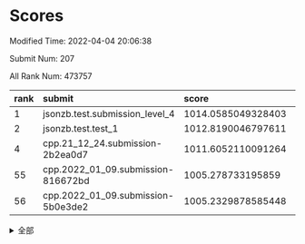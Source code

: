 # Scores

Modified Time: 2022-04-04 20:06:38

Submit Num: 207

All Rank Num: 473757

| rank |               submit               |       score        |       sigma        | pk_num |
| :--- | :--------------------------------- | :----------------- | :----------------- | :----- |
| 1    | jsonzb.test.submission_level_4     | 1014.0585049328403 | 0.8161426307566143 | 9154   |
| 2    | jsonzb.test.test_1                 | 1012.8190046797611 | 0.8254784618122001 | 9158   |
| 4    | cpp.21_12_24.submission-2b2ea0d7   | 1011.6052110091264 | 0.8012229589628204 | 9157   |
| 55   | cpp.2022_01_09.submission-816672bd | 1005.278733195859  | 0.7064877732092121 | 9158   |
| 56   | cpp.2022_01_09.submission-5b0e3de2 | 1005.2329878585448 | 0.7206962859776691 | 9154   |


<details>
<summary>全部</summary>

| rank |                 submit                 |       score        |       sigma        | pk_num |
| :--- | :------------------------------------- | :----------------- | :----------------- | :----- |
| 1    | jsonzb.test.submission_level_4         | 1014.0585049328403 | 0.8161426307566143 | 9154   |
| 2    | jsonzb.test.test_1                     | 1012.8190046797611 | 0.8254784618122001 | 9158   |
| 3    | gobigger.level_3.submission_level_3_18 | 1012.2184722212108 | 0.773155077359812  | 9151   |
| 4    | cpp.21_12_24.submission-2b2ea0d7       | 1011.6052110091264 | 0.8012229589628204 | 9157   |
| 5    | gobigger.level_3.submission_level_3_23 | 1011.3417402276057 | 0.7445905710808717 | 9152   |
| 6    | gobigger.level_3.submission_level_3_10 | 1011.2661037098894 | 0.7681057069665234 | 9159   |
| 7    | gobigger.level_3.submission_level_3_42 | 1011.2586352465777 | 0.7859958522971661 | 9153   |
| 8    | gobigger.level_3.submission_level_3_38 | 1011.2296846028186 | 0.7778619284544994 | 9154   |
| 9    | gobigger.level_3.submission_level_3_49 | 1011.177755482834  | 0.7715808504637678 | 9154   |
| 10   | gobigger.level_3.submission_level_3_43 | 1011.1584669100521 | 0.7717093395474864 | 9155   |
| 11   | gobigger.level_3.submission_level_3_35 | 1010.9208441837548 | 0.7471549337253544 | 9153   |
| 12   | gobigger.level_3.submission_level_3_44 | 1010.8593774488846 | 0.787276533484878  | 9157   |
| 13   | gobigger.level_3.submission_level_3_32 | 1010.5474903816234 | 0.7641885927520277 | 9157   |
| 14   | gobigger.level_3.submission_level_3_1  | 1010.534642996827  | 0.7605857630594063 | 9153   |
| 15   | gobigger.level_3.submission_level_3_45 | 1010.4973044790198 | 0.7636423069887289 | 9155   |
| 16   | gobigger.level_3.submission_level_3_5  | 1010.4896202734697 | 0.7725214544407487 | 9158   |
| 17   | gobigger.level_3.submission_level_3_15 | 1010.4849677376717 | 0.7847522257211055 | 9152   |
| 18   | gobigger.level_3.submission_level_3_39 | 1010.4662569858295 | 0.7620546536228692 | 9155   |
| 19   | gobigger.level_3.submission_level_3_16 | 1010.4613628318334 | 0.7680470353398384 | 9154   |
| 20   | gobigger.level_3.submission_level_3_6  | 1010.4548086951784 | 0.747636667010802  | 9157   |
| 21   | gobigger.level_3.submission_level_3_12 | 1010.2741532458804 | 0.7538994732993938 | 9150   |
| 22   | gobigger.level_3.submission_level_3_37 | 1010.20922392449   | 0.7761138426845413 | 9154   |
| 23   | gobigger.level_3.submission_level_3_4  | 1010.1788101621058 | 0.7593653588599996 | 9154   |
| 24   | gobigger.level_3.submission_level_3_2  | 1010.1778201792363 | 0.7478695032098029 | 9155   |
| 25   | gobigger.level_3.submission_level_3_27 | 1010.1728829555404 | 0.7664807777046765 | 9156   |
| 26   | gobigger.level_3.submission_level_3_25 | 1010.0511473120206 | 0.742810381808436  | 9158   |
| 27   | gobigger.level_3.submission_level_3_30 | 1009.9501728424298 | 0.7539239437830769 | 9151   |
| 28   | gobigger.level_3.submission_level_3_47 | 1009.9173584339436 | 0.7629761515144431 | 9156   |
| 29   | gobigger.level_3.submission_level_3_7  | 1009.8335405837157 | 0.7400546549206843 | 9154   |
| 30   | gobigger.level_3.submission_level_3_21 | 1009.8015283919956 | 0.7487256293335663 | 9156   |
| 31   | gobigger.level_3.submission_level_3_31 | 1009.6992448049343 | 0.7807676285924563 | 9157   |
| 32   | gobigger.level_3.submission_level_3_48 | 1009.6412529327389 | 0.7550219487529953 | 9158   |
| 33   | gobigger.level_3.submission_level_3_36 | 1009.624615684913  | 0.7625057386738896 | 9156   |
| 34   | gobigger.level_3.submission_level_3_26 | 1009.6119354811839 | 0.7534886865091762 | 9152   |
| 35   | gobigger.level_3.submission_level_3_0  | 1009.5327230629557 | 0.7731211756214137 | 9154   |
| 36   | gobigger.level_3.submission_level_3_13 | 1009.4715404437806 | 0.7479180669981871 | 9157   |
| 37   | gobigger.level_3.submission_level_3_22 | 1009.421034148537  | 0.7560171802894414 | 9154   |
| 38   | gobigger.level_3.submission_level_3_3  | 1009.3469789321069 | 0.7366508785288851 | 9158   |
| 39   | gobigger.level_3.submission_level_3_14 | 1009.2772959935712 | 0.7524711337140991 | 9158   |
| 40   | gobigger.level_3.submission_level_3_8  | 1009.1921614106969 | 0.7765925057062624 | 9158   |
| 41   | gobigger.level_3.submission_level_3_28 | 1009.1512465712198 | 0.7524226361879942 | 9153   |
| 42   | gobigger.level_3.submission_level_3_41 | 1009.1099928531743 | 0.7576729282385771 | 9158   |
| 43   | gobigger.level_3.submission_level_3_19 | 1008.9992612119695 | 0.7438948059277541 | 9152   |
| 44   | gobigger.level_3.submission_level_3_46 | 1008.9989719755562 | 0.7314786912292558 | 9155   |
| 45   | gobigger.level_3.submission_level_3_40 | 1008.8821368497635 | 0.7356608377908452 | 9151   |
| 46   | gobigger.level_3.submission_level_3_20 | 1008.8328511717122 | 0.7493618206971696 | 9163   |
| 47   | gobigger.level_3.submission_level_3_34 | 1008.7843604775179 | 0.7466668601829265 | 9157   |
| 48   | gobigger.level_3.submission_level_3_17 | 1008.7550819385051 | 0.7469159187150843 | 9155   |
| 49   | gobigger.level_3.submission_level_3_11 | 1008.6969632856258 | 0.7520777227389382 | 9154   |
| 50   | gobigger.level_3.submission_level_3_9  | 1008.3940600239669 | 0.7666695107168898 | 9150   |
| 51   | gobigger.level_3.submission_level_3_33 | 1008.2470493208774 | 0.7412502592390008 | 9154   |
| 52   | gobigger.level_3.submission_level_3_24 | 1007.8474675164354 | 0.7353333726779575 | 9158   |
| 53   | gobigger.level_3.submission_level_3_29 | 1007.6835615604372 | 0.7215192265336732 | 9149   |
| 54   | gobigger.level_1.submission_level_1_34 | 1005.9419567857116 | 0.716165192651948  | 9156   |
| 55   | cpp.2022_01_09.submission-816672bd     | 1005.278733195859  | 0.7064877732092121 | 9158   |
| 56   | cpp.2022_01_09.submission-5b0e3de2     | 1005.2329878585448 | 0.7206962859776691 | 9154   |
| 57   | gobigger.level_1.submission_level_1_4  | 1004.7481090414101 | 0.7082794112108434 | 9159   |
| 58   | gobigger.level_1.submission_level_1_24 | 1004.5370740350811 | 0.7157300584942562 | 9151   |
| 59   | gobigger.level_1.submission_level_1_9  | 1004.39212682427   | 0.7191578025780023 | 9156   |
| 60   | gobigger.level_1.submission_level_1_5  | 1004.2468741351767 | 0.7023565577059933 | 9156   |
| 61   | gobigger.level_1.submission_level_1_48 | 1004.1945884374663 | 0.7142232556075494 | 9156   |
| 62   | gobigger.level_1.submission_level_1_14 | 1004.144315409575  | 0.7259321510664966 | 9158   |
| 63   | gobigger.level_1.submission_level_1_11 | 1004.1077083108889 | 0.7163218539657673 | 9158   |
| 64   | gobigger.level_1.submission_level_1_28 | 1004.0828824769782 | 0.7153540555748391 | 9153   |
| 65   | gobigger.level_1.submission_level_1_31 | 1004.0464378670002 | 0.7258201775776986 | 9151   |
| 66   | gobigger.level_1.submission_level_1_19 | 1004.011091094631  | 0.7227828273372066 | 9161   |
| 67   | gobigger.level_1.submission_level_1_32 | 1004.0071493335506 | 0.7201039729129333 | 9153   |
| 68   | gobigger.level_1.submission_level_1_17 | 1003.9060547036306 | 0.7117571102470515 | 9156   |
| 69   | gobigger.level_1.submission_level_1_36 | 1003.823845339437  | 0.7269219891877818 | 9153   |
| 70   | gobigger.level_1.submission_level_1_20 | 1003.8062912777064 | 0.7189972379845805 | 9159   |
| 71   | gobigger.level_1.submission_level_1_37 | 1003.625284873891  | 0.7210708498122251 | 9162   |
| 72   | gobigger.level_1.submission_level_1_47 | 1003.5793899219584 | 0.7170616391147389 | 9155   |
| 73   | gobigger.level_1.submission_level_1_49 | 1003.5509772056743 | 0.7088761840318043 | 9157   |
| 74   | gobigger.level_1.submission_level_1_29 | 1003.5357791700766 | 0.7176682812953707 | 9149   |
| 75   | gobigger.level_1.submission_level_1_46 | 1003.5134599644    | 0.7148813190618594 | 9159   |
| 76   | gobigger.level_1.submission_level_1_35 | 1003.4832127259416 | 0.7117766732240077 | 9156   |
| 77   | gobigger.level_1.submission_level_1_26 | 1003.4608131303085 | 0.7207648945359559 | 9153   |
| 78   | gobigger.level_1.submission_level_1_27 | 1003.4199948552026 | 0.6993199867400803 | 9158   |
| 79   | gobigger.level_1.submission_level_1_15 | 1003.3828108977741 | 0.7142034783088856 | 9157   |
| 80   | gobigger.level_1.submission_level_1_13 | 1003.3626688555796 | 0.7143167143302502 | 9154   |
| 81   | gobigger.level_1.submission_level_1_44 | 1003.3518048523179 | 0.7211428947658796 | 9157   |
| 82   | gobigger.level_1.submission_level_1_39 | 1003.3458612611337 | 0.7243695120391024 | 9152   |
| 83   | gobigger.level_1.submission_level_1_2  | 1003.305722412724  | 0.7312829745483828 | 9155   |
| 84   | gobigger.level_1.submission_level_1_21 | 1003.2715709369168 | 0.7164229291174105 | 9152   |
| 85   | gobigger.level_1.submission_level_1_41 | 1003.2574137748362 | 0.6993169373440522 | 9157   |
| 86   | gobigger.level_1.submission_level_1_18 | 1003.1663472928554 | 0.7096932625749125 | 9155   |
| 87   | gobigger.level_1.submission_level_1_22 | 1003.1631625371114 | 0.7057640604660733 | 9157   |
| 88   | gobigger.level_1.submission_level_1_8  | 1002.9684506887284 | 0.7232200955161134 | 9151   |
| 89   | gobigger.level_1.submission_level_1_40 | 1002.9500176285193 | 0.7103344993891486 | 9155   |
| 90   | gobigger.level_1.submission_level_1_23 | 1002.9370498939751 | 0.715631711024639  | 9159   |
| 91   | gobigger.level_1.submission_level_1_43 | 1002.8826182985417 | 0.7255190862651443 | 9150   |
| 92   | gobigger.level_1.submission_level_1_6  | 1002.872952089456  | 0.7253678043833621 | 9144   |
| 93   | gobigger.level_1.submission_level_1_10 | 1002.7538844245271 | 0.7058397466103912 | 9151   |
| 94   | gobigger.level_1.submission_level_1_7  | 1002.6982993687142 | 0.7241225791395992 | 9155   |
| 95   | gobigger.level_1.submission_level_1_33 | 1002.6926729284327 | 0.713948237584413  | 9152   |
| 96   | gobigger.level_1.submission_level_1_45 | 1002.6471724006059 | 0.7055046252340345 | 9153   |
| 97   | gobigger.level_1.submission_level_1_12 | 1002.6162769374686 | 0.7208632294632348 | 9150   |
| 98   | gobigger.level_1.submission_level_1_42 | 1002.5785138892608 | 0.716030098671395  | 9155   |
| 99   | gobigger.level_1.submission_level_1_30 | 1002.3849748567925 | 0.7193117417888676 | 9153   |
| 100  | gobigger.level_1.submission_level_1_16 | 1002.312169048859  | 0.7079834250298468 | 9157   |
| 101  | gobigger.level_1.submission_level_1_1  | 1002.2872312389351 | 0.7081204166989302 | 9152   |
| 102  | gobigger.level_1.submission_level_1_0  | 1002.238640640103  | 0.7075953303281027 | 9156   |
| 103  | gobigger.level_1.submission_level_1_25 | 1002.2153435790661 | 0.7054602499156586 | 9155   |
| 104  | gobigger.level_1.submission_level_1_3  | 1001.6712230779601 | 0.7088237286027356 | 9149   |
| 105  | gobigger.level_1.submission_level_1_38 | 1001.5182556656342 | 0.7189993962238154 | 9154   |
| 106  | gobigger.random.submission_random_31   | 997.1405406548283  | 0.7218965665166026 | 9154   |
| 107  | gobigger.random.submission_random_45   | 996.977462869577   | 0.697247042351277  | 9161   |
| 108  | gobigger.random.submission_random_26   | 996.8573745437202  | 0.7118054409628616 | 9158   |
| 109  | gobigger.random.submission_random_16   | 996.8339977151518  | 0.7114920731475134 | 9159   |
| 110  | gobigger.random.submission_random_1    | 996.8156504513282  | 0.7100085132735725 | 9154   |
| 111  | gobigger.random.submission_random_38   | 996.5688556868786  | 0.7152827295399243 | 9159   |
| 112  | gobigger.random.submission_random_49   | 996.5465972070989  | 0.7184640029248949 | 9154   |
| 113  | gobigger.random.submission_random_34   | 996.5433304972364  | 0.6979299612060212 | 9153   |
| 114  | gobigger.random.submission_random_42   | 996.5163570062385  | 0.7097341612191149 | 9158   |
| 115  | gobigger.random.submission_random_27   | 996.4387287338697  | 0.7116518402603411 | 9160   |
| 116  | gobigger.random.submission_random_36   | 996.4038241826692  | 0.7101828913010222 | 9151   |
| 117  | gobigger.random.submission_random_7    | 996.3893105722657  | 0.6987380116340325 | 9155   |
| 118  | gobigger.random.submission_random_2    | 996.3701373534757  | 0.7109965417570665 | 9159   |
| 119  | gobigger.random.submission_random_41   | 996.3222622671873  | 0.7160832858731216 | 9157   |
| 120  | gobigger.random.submission_random_44   | 996.3214534616493  | 0.70614961618001   | 9158   |
| 121  | gobigger.random.submission_random_13   | 996.2539541766189  | 0.6978308151913373 | 9155   |
| 122  | gobigger.random.submission_random_35   | 996.230685847742   | 0.7221056170828885 | 9155   |
| 123  | gobigger.random.submission_random_4    | 996.2088254091947  | 0.7088777867148659 | 9153   |
| 124  | gobigger.random.submission_random_3    | 996.2070045536713  | 0.7091531434341186 | 9153   |
| 125  | gobigger.random.submission_random_5    | 996.1713694895233  | 0.7164218354928661 | 9157   |
| 126  | gobigger.random.submission_random_0    | 996.1691953629096  | 0.7087572911552751 | 9156   |
| 127  | gobigger.random.submission_random_10   | 996.1468821139545  | 0.7032734587400309 | 9156   |
| 128  | gobigger.random.submission_random_47   | 996.0955949697143  | 0.697462322964055  | 9154   |
| 129  | gobigger.random.submission_random_20   | 995.9684034239915  | 0.7096734439929859 | 9152   |
| 130  | gobigger.random.submission_random_32   | 995.9460795076158  | 0.7253561963906222 | 9152   |
| 131  | gobigger.random.submission_random_46   | 995.9248526632027  | 0.7006041702663893 | 9154   |
| 132  | gobigger.random.submission_random_39   | 995.9120851315306  | 0.7074377084143215 | 9157   |
| 133  | gobigger.random.submission_random_23   | 995.9077011152712  | 0.7134680977635939 | 9156   |
| 134  | gobigger.random.submission_random_25   | 995.8130035559909  | 0.7127819890135262 | 9153   |
| 135  | gobigger.random.submission_random_21   | 995.8059383278371  | 0.7116155388102744 | 9155   |
| 136  | gobigger.random.submission_random_33   | 995.7600492790507  | 0.7272956835315955 | 9154   |
| 137  | gobigger.random.submission_random_12   | 995.7057932987886  | 0.7086200930569618 | 9159   |
| 138  | gobigger.random.submission_random_18   | 995.5464267741701  | 0.7272552474623397 | 9156   |
| 139  | gobigger.random.submission_random_14   | 995.4737380476572  | 0.710957209804882  | 9151   |
| 140  | gobigger.random.submission_random_40   | 995.4397080932822  | 0.7023778901319214 | 9153   |
| 141  | gobigger.random.submission_random_37   | 995.4064707757915  | 0.7195114488186658 | 9153   |
| 142  | gobigger.random.submission_random_22   | 995.3528138633878  | 0.7036845192174198 | 9150   |
| 143  | gobigger.random.submission_random_30   | 995.3347217916328  | 0.7124260649871206 | 9151   |
| 144  | gobigger.level_2.submission_level_2_20 | 995.3131653617766  | 0.7178970383117976 | 9152   |
| 145  | gobigger.random.submission_random_17   | 995.2634141514534  | 0.7283078118338489 | 9150   |
| 146  | gobigger.random.submission_random_11   | 995.2469975803687  | 0.7137362122524749 | 9150   |
| 147  | gobigger.random.submission_random_9    | 995.1970167392174  | 0.7205416502601465 | 9152   |
| 148  | gobigger.random.submission_random_8    | 995.183764460515   | 0.7308234463874288 | 9155   |
| 149  | gobigger.random.submission_random_43   | 995.1578532459254  | 0.6975036889021563 | 9149   |
| 150  | gobigger.random.submission_random_28   | 995.1511352986744  | 0.7203984004327982 | 9156   |
| 151  | gobigger.random.submission_random_19   | 995.1040697394171  | 0.7084004041241903 | 9162   |
| 152  | gobigger.random.submission_random_15   | 995.0957614103102  | 0.7263251826610134 | 9149   |
| 153  | gobigger.random.submission_random_48   | 995.0064615327988  | 0.711949755279359  | 9155   |
| 154  | gobigger.random.submission_random_29   | 994.9822877316088  | 0.7206126508148807 | 9155   |
| 155  | gobigger.random.submission_random_24   | 994.8579101607296  | 0.7146717020428791 | 9154   |
| 156  | gobigger.level_2.submission_level_2_13 | 994.2077860749027  | 0.7325139382804233 | 9151   |
| 157  | gobigger.level_2.submission_level_2_21 | 994.1663173804328  | 0.7285431190077254 | 9154   |
| 158  | gobigger.random.submission_random_6    | 993.8535377228643  | 0.7331960078806825 | 9159   |
| 159  | gobigger.level_2.submission_level_2_0  | 993.794652213974   | 0.724567008047756  | 9158   |
| 160  | gobigger.level_2.submission_level_2_37 | 993.7021934038854  | 0.7386111911800396 | 9154   |
| 161  | gobigger.level_2.submission_level_2_26 | 993.6756733435936  | 0.725408706465782  | 9150   |
| 162  | gobigger.level_2.submission_level_2_7  | 993.5823663120884  | 0.7399605903379933 | 9157   |
| 163  | gobigger.level_2.submission_level_2_39 | 993.424037012308   | 0.7452910863886839 | 9155   |
| 164  | gobigger.level_2.submission_level_2_15 | 993.4131281169097  | 0.7277449373507792 | 9153   |
| 165  | gobigger.level_2.submission_level_2_48 | 993.2982954896793  | 0.7558988973351619 | 9152   |
| 166  | gobigger.level_2.submission_level_2_17 | 993.2378058578998  | 0.7250623989472947 | 9155   |
| 167  | gobigger.level_2.submission_level_2_42 | 993.068701835617   | 0.7277197616156116 | 9159   |
| 168  | gobigger.level_2.submission_level_2_23 | 992.944197942286   | 0.7466646178688812 | 9152   |
| 169  | gobigger.level_2.submission_level_2_47 | 992.9425861939384  | 0.7452457868118162 | 9155   |
| 170  | gobigger.level_2.submission_level_2_18 | 992.9242402241376  | 0.7398072470100944 | 9149   |
| 171  | gobigger.level_2.submission_level_2_6  | 992.7617470253879  | 0.7707710821444668 | 9157   |
| 172  | gobigger.level_2.submission_level_2_22 | 992.6843435530129  | 0.7423127517300285 | 9151   |
| 173  | gobigger.level_2.submission_level_2_29 | 992.6657054494782  | 0.7299038830245619 | 9152   |
| 174  | gobigger.level_2.submission_level_2_41 | 992.640684251011   | 0.7482591456895689 | 9153   |
| 175  | gobigger.level_2.submission_level_2_40 | 992.6302726439213  | 0.7457778200161849 | 9160   |
| 176  | gobigger.level_2.submission_level_2_46 | 992.6207651780064  | 0.7301214222730977 | 9159   |
| 177  | gobigger.level_2.submission_level_2_27 | 992.5435048184912  | 0.7355144416032461 | 9154   |
| 178  | gobigger.level_2.submission_level_2_2  | 992.5406214595135  | 0.7467503102574455 | 9155   |
| 179  | gobigger.level_2.submission_level_2_49 | 992.4530903229478  | 0.7311546983325357 | 9156   |
| 180  | gobigger.level_2.submission_level_2_33 | 992.4370433354649  | 0.7435769036395479 | 9154   |
| 181  | gobigger.level_2.submission_level_2_24 | 992.3612067754199  | 0.7509614210175102 | 9154   |
| 182  | gobigger.level_2.submission_level_2_44 | 992.2615068908884  | 0.7506423152026861 | 9154   |
| 183  | gobigger.level_2.submission_level_2_31 | 992.2553920160973  | 0.7486798388474194 | 9151   |
| 184  | gobigger.level_2.submission_level_2_4  | 992.1116691939912  | 0.7438611783204205 | 9151   |
| 185  | gobigger.level_2.submission_level_2_34 | 992.037131503793   | 0.7538504908021075 | 9154   |
| 186  | gobigger.level_2.submission_level_2_28 | 992.0143262249318  | 0.7612069296859755 | 9157   |
| 187  | gobigger.level_2.submission_level_2_3  | 992.012404688201   | 0.7396617093660801 | 9156   |
| 188  | gobigger.level_2.submission_level_2_36 | 991.9898393053971  | 0.7402941442833558 | 9149   |
| 189  | gobigger.level_2.submission_level_2_5  | 991.9737986140774  | 0.7346670156086658 | 9159   |
| 190  | gobigger.level_2.submission_level_2_45 | 991.9228868062767  | 0.7384809201690578 | 9158   |
| 191  | gobigger.level_2.submission_level_2_25 | 991.9138796940844  | 0.7335752303161147 | 9159   |
| 192  | gobigger.level_2.submission_level_2_43 | 991.9058499954962  | 0.7558042741413243 | 9156   |
| 193  | gobigger.level_2.submission_level_2_8  | 991.7675330786809  | 0.7560112656059012 | 9159   |
| 194  | gobigger.level_2.submission_level_2_32 | 991.6630602623462  | 0.7549314883747417 | 9153   |
| 195  | gobigger.level_2.submission_level_2_19 | 991.560595508634   | 0.7545250613731379 | 9155   |
| 196  | gobigger.level_2.submission_level_2_30 | 991.4729871672403  | 0.7526103374479001 | 9153   |
| 197  | gobigger.level_2.submission_level_2_35 | 991.371677496389   | 0.7481198276737038 | 9159   |
| 198  | gobigger.level_2.submission_level_2_38 | 991.3218892817262  | 0.752703986818782  | 9152   |
| 199  | gobigger.level_2.submission_level_2_12 | 991.1539759695829  | 0.7562850244373973 | 9152   |
| 200  | gobigger.level_2.submission_level_2_1  | 991.1176233783116  | 0.7686308666772154 | 9155   |
| 201  | gobigger.level_2.submission_level_2_9  | 991.0765949993047  | 0.7587900391313657 | 9155   |
| 202  | gobigger.level_2.submission_level_2_10 | 990.6053079828395  | 0.7825654046039483 | 9156   |
| 203  | gobigger.level_2.submission_level_2_11 | 990.4350423907276  | 0.7653122195007155 | 9153   |
| 204  | gobigger.level_2.submission_level_2_14 | 990.1612386751774  | 0.7650081774684644 | 9151   |
| 205  | gobigger.level_2.submission_level_2_16 | 990.0373823262829  | 0.776368242381649  | 9153   |
| 206  | gobigger.none.submission_none_1        | 977.6824697344789  | 1.2768981141759912 | 9157   |
| 207  | gobigger.none.submission_none_0        | 976.5254889251847  | 1.4089654364412152 | 9155   |

</details>